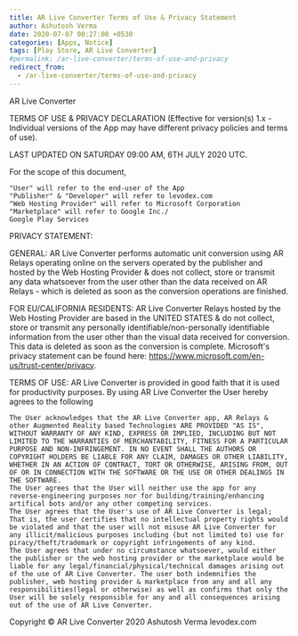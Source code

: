 ```yaml
---
title: AR Live Converter Terms of Use & Privacy Statement
author: Ashutosh Verma
date: 2020-07-07 00:27:00 +0530
categories: [Apps, Notice]
tags: [Play Store, AR Live Converter]
#permalink: /ar-live-converter/terms-of-use-and-privacy
redirect_from:
  - /ar-live-converter/terms-of-use-and-privacy
---
```



 AR Live Converter

TERMS OF USE & PRIVACY DECLARATION
(Effective for version(s) 1.x - Individual versions of the App may have different privacy policies and terms of use).


LAST UPDATED ON SATURDAY 09:00 AM, 6TH JULY 2020 UTC.

For the scope of this document,

    "User" will refer to the end-user of the App
    "Publisher" & "Developer" will refer to levodex.com
    "Web Hosting Provider" will refer to Microsoft Corporation
    "Marketplace" will refer to Google Inc./
    Google Play Services


PRIVACY STATEMENT:

GENERAL:
AR Live Converter performs automatic unit conversion using AR Relays operating online on the servers operated by the publisher and hosted by the Web Hosting Provider
& does not collect, store or transmit any data whatsoever from the user other than the data received on AR Relays - which is deleted as soon as the conversion operations are finished.


FOR EU/CALIFORNIA RESIDENTS:
AR Live Converter Relays hosted by the Web Hosting Provider are based in the UNITED STATES & do not collect, store or transmit any personally identifiable/non-personally identifiable information from the user other than the visual data received for conversion. This data is deleted as soon as the conversion is complete. Microsoft's privacy statement can be found here: https://www.microsoft.com/en-us/trust-center/privacy.

TERMS OF USE:
AR Live Converter is provided in good faith that it is used for productivity purposes.
By using AR Live Converter the User hereby agrees to the following

    The User acknowledges that the AR Live Converter app, AR Relays & other Augmented Reality based Technologies ARE PROVIDED "AS IS", WITHOUT WARRANTY OF ANY KIND, EXPRESS OR IMPLIED, INCLUDING BUT NOT LIMITED TO THE WARRANTIES OF MERCHANTABILITY, FITNESS FOR A PARTICULAR PURPOSE AND NON-INFRINGEMENT. IN NO EVENT SHALL THE AUTHORS OR COPYRIGHT HOLDERS BE LIABLE FOR ANY CLAIM, DAMAGES OR OTHER LIABILITY, WHETHER IN AN ACTION OF CONTRACT, TORT OR OTHERWISE, ARISING FROM, OUT OF OR IN CONNECTION WITH THE SOFTWARE OR THE USE OR OTHER DEALINGS IN THE SOFTWARE.
    The User agrees that the User will neither use the app for any reverse-engineering purposes nor for building/training/enhancing artifical bots and/or any other competing services.
    The User agrees that the User's use of AR Live Converter is legal; That is, the user certifies that no intellectual property rights would be violated and that the user will not misuse AR Live Converter for any illicit/malicious purposes including (but not limited to) use for piracy/theft/trademark or copyright infringements of any kind.
    The User agrees that under no circumstance whatsoever, would either the publisher or the web hosting provider or the marketplace would be liable for any legal/financial/physical/technical damages arising out of the use of AR Live Converter. The user both indemnifies the publisher, web hosting provider & marketplace from any and all any responsibilities(legal or otherwise) as well as confirms that only the User will be solely responsible for any and all consequences arising out of the use of AR Live Converter.


Copyright © AR Live Converter 2020 Ashutosh Verma 
levodex.com
